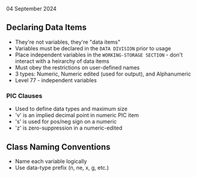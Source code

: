 04 September 2024

## Declaring Data Items

-  They're not variables, they're "data items"
-  Variables must be declared in the ``DATA DIVISION`` prior to usage
-  Place independent variables in the ``WORKING-STORAGE SECTION`` - don't interact with a heirarchy of data items
-  Must obey the restrictions on user-defined names
-  3 types: Numeric, Numeric edited (used for output), and Alphanumeric
-  Level 77 - independent variables

### PIC Clauses
- Used to define data types and maximum size
- 'v' is an implied decimal point in numeric PIC item
- 's' is used for pos/neg sign on a numeric
- 'z' is zero-suppression in a numeric-edited

## Class Naming Conventions
- Name each variable logically
- Use data-type prefix (n, ne, x, g, etc.)
